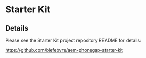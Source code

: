 # Starter Kit

## Details

Please see the Starter Kit project repository README for details:

https://github.com/blefebvre/aem-phonegap-starter-kit